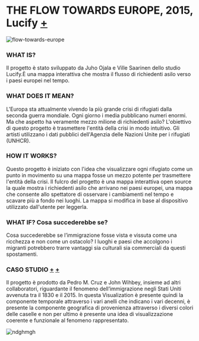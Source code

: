 # THE FLOW TOWARDS EUROPE, 2015, Lucify [+](https://dublin.sciencegallery.com/trauma-exhibits/the-flow-towards-europe)
![flow-towards-europe](https://user-images.githubusercontent.com/79698027/122647304-e884a600-d123-11eb-82e1-0a65d8128b27.png)

### WHAT IS?  
Il progetto è stato sviluppato da Juho Ojala e Ville Saarinen dello studio Lucify.È una mappa interattiva che mostra il flusso di richiedenti asilo verso i paesi europei nel tempo.

### WHAT DOES IT MEAN?    
L'Europa sta attualmente vivendo la più grande crisi di rifugiati dalla seconda guerra mondiale. Ogni giorno i media pubblicano numeri enormi. Ma che aspetto ha veramente mezzo milione di richiedenti asilo? L'obiettivo di questo progetto è trasmettere l'entità della crisi in modo intuitivo. Gli artisti utilizzano i dati pubblici dell'Agenzia delle Nazioni Unite per i rifugiati (UNHCR).

### HOW IT WORKS?  
Questo progetto è iniziato con l'idea che visualizzare ogni rifugiato come un punto in movimento su una mappa fosse un mezzo potente per trasmettere l'entità della crisi. Il fulcro del progetto è una mappa interattiva open source la quale mostra i richiedenti asilo che arrivano nei paesi europei, una mappa che consente allo spettatore di osservare i cambiamenti nel tempo e scavare più a fondo nei luoghi. La mappa si modifica in base al dispositivo utilizzato dall'utente per leggerla.

### WHAT IF?  Cosa succederebbe se?
Cosa succederebbe se l’immigrazione fosse vista e vissuta come una ricchezza e non come un ostacolo? I luoghi e paesi che accolgono i migranti potrebbero trarre vantaggi sia culturali sia commerciali da questi spostamenti.

### CASO STUDIO [+](https://web.northeastern.edu/naturalizing-immigration-dataviz/download/portfolio-camera-ready.pdf) [+](https://www.quantitas.it/it/immigrazione_us_dataviz/)
Il progetto è prodotto da Pedro M. Cruz e John Wihbey, insieme ad altri collaboratori, riguardante il fenomeno dell’immigrazione negli Stati Uniti avvenuta tra il 1830 e il 2015. In questa Visualization è presente quindi la componente temporale attraverso i vari anelli che indicano i vari decenni, è presente la componente geografica di provenienza attraverso i diversi colori delle caselle e non per ultimo è presente una idea di visualizzazione coerente e funzionale al fenomeno rappresentato.

![ndghmgh](https://user-images.githubusercontent.com/79698027/122673640-a74acf80-d1d1-11eb-8a11-5b94281d2f1f.JPG)


